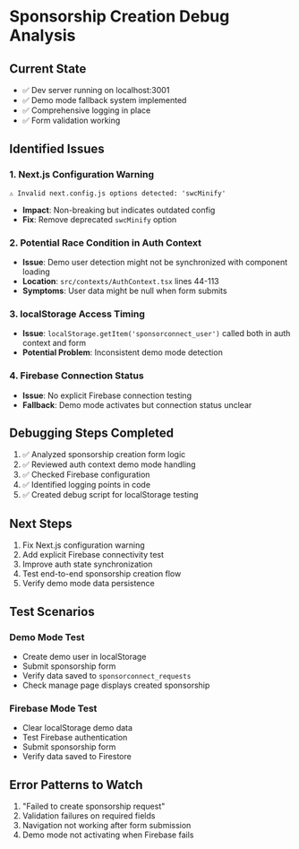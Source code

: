 # Sponsorship Creation Debug Analysis

## Current State
- ✅ Dev server running on localhost:3001
- ✅ Demo mode fallback system implemented
- ✅ Comprehensive logging in place
- ✅ Form validation working

## Identified Issues

### 1. **Next.js Configuration Warning**
```
⚠ Invalid next.config.js options detected: 'swcMinify'
```
- **Impact**: Non-breaking but indicates outdated config
- **Fix**: Remove deprecated `swcMinify` option

### 2. **Potential Race Condition in Auth Context**
- **Issue**: Demo user detection might not be synchronized with component loading
- **Location**: `src/contexts/AuthContext.tsx` lines 44-113
- **Symptoms**: User data might be null when form submits

### 3. **localStorage Access Timing**
- **Issue**: `localStorage.getItem('sponsorconnect_user')` called both in auth context and form
- **Potential Problem**: Inconsistent demo mode detection

### 4. **Firebase Connection Status**
- **Issue**: No explicit Firebase connection testing
- **Fallback**: Demo mode activates but connection status unclear

## Debugging Steps Completed

1. ✅ Analyzed sponsorship creation form logic
2. ✅ Reviewed auth context demo mode handling  
3. ✅ Checked Firebase configuration
4. ✅ Identified logging points in code
5. ✅ Created debug script for localStorage testing

## Next Steps

1. Fix Next.js configuration warning
2. Add explicit Firebase connectivity test
3. Improve auth state synchronization
4. Test end-to-end sponsorship creation flow
5. Verify demo mode data persistence

## Test Scenarios

### Demo Mode Test
- Create demo user in localStorage
- Submit sponsorship form
- Verify data saved to `sponsorconnect_requests`
- Check manage page displays created sponsorship

### Firebase Mode Test  
- Clear localStorage demo data
- Test Firebase authentication
- Submit sponsorship form
- Verify data saved to Firestore

## Error Patterns to Watch

1. "Failed to create sponsorship request"
2. Validation failures on required fields
3. Navigation not working after form submission
4. Demo mode not activating when Firebase fails